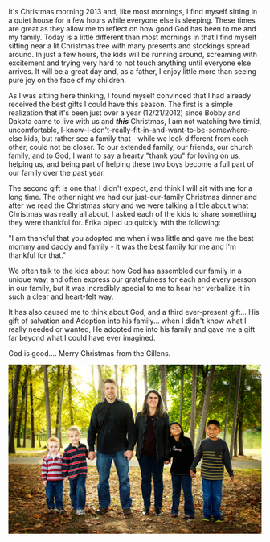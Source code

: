 It's Christmas morning 2013 and, like most mornings, I find myself sitting in a quiet house for a few hours while everyone
else is sleeping. These times are great as they allow me to reflect on how good God has been to me and my family. Today is
a little different than most mornings in that I find myself sitting near a lit Christmas tree with many presents and
stockings spread around. In just a few hours, the kids will be running around, screaming with excitement and trying very
hard to not touch anything until everyone else arrives. It will be a great day and, as a father, I enjoy little more than
seeing pure joy on the face of my children.

As I was sitting here thinking, I found myself convinced that I had already received the best gifts I could have this season.
The first is a simple realization that it's been just over a year (12/21/2012) since Bobby and Dakota came to live with us
and __*this*__ Christmas, I am not watching two timid, uncomfortable,
I-know-I-don't-really-fit-in-and-want-to-be-somewhere-else kids, but rather see a family that - while we look different
from each other, could not be closer. To our extended family, our friends, our church family, and to God, I want to say a
hearty "thank you" for loving on us, helping us, and being part of helping these two boys become a full part of our family
over the past year.

The second gift is one that I didn't expect, and think I will sit with me for a long time. The other night we had our
just-our-family Christmas dinner and after we read the Christmas story and we were talking a little about what Christmas
was really all about, I asked each of the kids to share something they were thankful for. Erika piped up quickly with the
following:

"I am thankful that you adopted me when i was little and gave me the best mommy and daddy and family - it was the best
family for me and I'm thankful for that."

We often talk to the kids about how God has assembled our family in a unique way, and often express our gratefulness for
each and every person in our family, but it was incredibly special to me to hear her verbalize it in such a clear and
heart-felt way.

It has also caused me to think about God, and a third ever-present gift... His gift of salvation and Adoption into his
family... when I didn't know what I really needed or wanted, He adopted me into his family and gave me a gift far beyond
what I could have ever imagined.

God is good.... Merry Christmas from the Gillens.

<img alt='Gillens' src='/assets/images/gillenfam.jpg' class='blogimage img-responsive'>